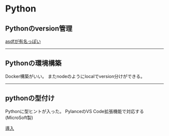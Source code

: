 # Python


## Pythonのversion管理

[asdfが有名っぽい](https://dev.classmethod.jp/articles/try-asdf-settings/)

---

## Pythonの環境構築

Docker構築がいい。
またnodeのようにlocalでversion分けができる。

---

## pythonの型付け

Pythonに型ヒントが入った。
PylanceのVS Code拡張機能で対応する(MicroSoft製)

[導入](https://blog.ntacoffee.com/mypy-and-vscode/)
